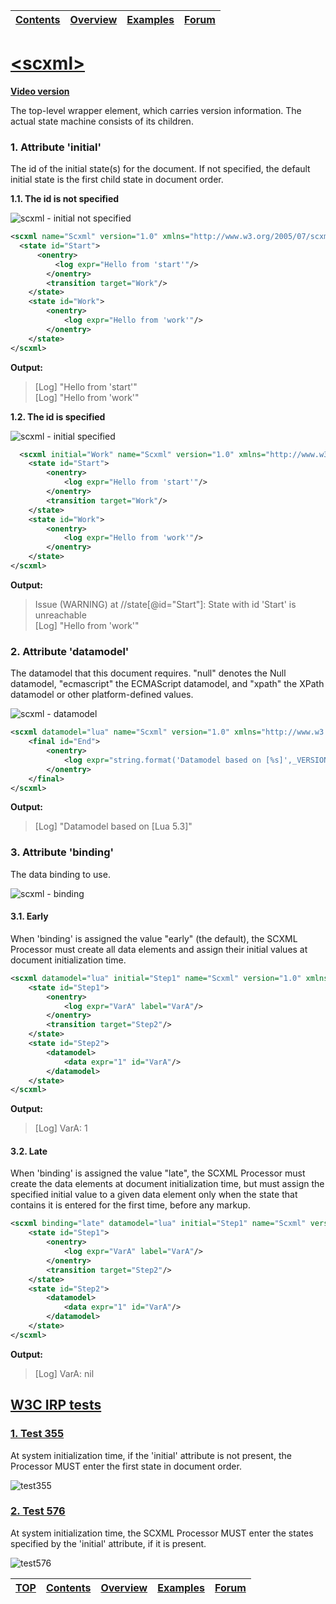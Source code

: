 <a name="top-anchor"/>

| [Contents](../README.md#table-of-contents) | [Overview](../README.md#scxml-overview) | [Examples](../Examples/README.md) | [Forum](https://github.com/alexzhornyak/SCXML-tutorial/discussions) |
|---|---|---|---|

# [\<scxml\>](https://www.w3.org/TR/scxml/#scxml)

**[Video version](https://youtu.be/0CYftU1-7Ns)**

The top-level wrapper element, which carries version information. The actual state machine consists of its children. 

### 1. Attribute 'initial'

The id of the initial state(s) for the document. If not specified, the default initial state is the first child state in document order.

  **1.1. The id is not specified**
  
  ![scxml - initial not specified](https://user-images.githubusercontent.com/18611095/28070804-da550da4-6656-11e7-82b7-4d50e7b05a20.png)
  ```xml
  <scxml name="Scxml" version="1.0" xmlns="http://www.w3.org/2005/07/scxml">
  	<state id="Start">
  		<onentry>
	  		<log expr="Hello from 'start'"/>
		  </onentry>
		  <transition target="Work"/>
	  </state>
	  <state id="Work">
		  <onentry>
			  <log expr="Hello from 'work'"/>
		  </onentry>
	  </state>
  </scxml>
  ```
  **Output:**
  > [Log] "Hello from 'start'"  
  [Log] "Hello from 'work'"
  
  **1.2. The id is specified**
  
  ![scxml - initial specified](https://user-images.githubusercontent.com/18611095/28071346-54b1c212-6658-11e7-9eb0-1ec5363a1f33.png)
```xml
  <scxml initial="Work" name="Scxml" version="1.0" xmlns="http://www.w3.org/2005/07/scxml">
	<state id="Start">
		<onentry>
			<log expr="Hello from 'start'"/>
		</onentry>
		<transition target="Work"/>
	</state>
	<state id="Work">
		<onentry>
			<log expr="Hello from 'work'"/>
		</onentry>
	</state>
</scxml>
```
**Output:**
  > Issue (WARNING) at //state[@id="Start"]: State with id 'Start' is unreachable  
  >  [Log] "Hello from 'work'"

### 2. Attribute 'datamodel'
The datamodel that this document requires. "null" denotes the Null datamodel, "ecmascript" the ECMAScript datamodel, and "xpath" the XPath datamodel or other platform-defined values.

![scxml - datamodel](https://user-images.githubusercontent.com/18611095/28104254-cf2e29e2-66e2-11e7-84ff-669b4fde192d.png)
```xml
<scxml datamodel="lua" name="Scxml" version="1.0" xmlns="http://www.w3.org/2005/07/scxml">
	<final id="End">
		<onentry>
			<log expr="string.format('Datamodel based on [%s]',_VERSION)"/>
		</onentry>
	</final>
</scxml>
```
**Output:**
> [Log] "Datamodel based on [Lua 5.3]"

### 3. Attribute 'binding'
The data binding to use.

![scxml - binding](https://user-images.githubusercontent.com/18611095/28104477-e64e97f0-66e3-11e7-922b-93164f933ce3.png)

#### 3.1. Early
When 'binding' is assigned the value "early" (the default), the SCXML Processor must create all data elements and assign their initial values at document initialization time.
```xml
<scxml datamodel="lua" initial="Step1" name="Scxml" version="1.0" xmlns="http://www.w3.org/2005/07/scxml">
	<state id="Step1">
		<onentry>
			<log expr="VarA" label="VarA"/>
		</onentry>
		<transition target="Step2"/>
	</state>
	<state id="Step2">
		<datamodel>
			<data expr="1" id="VarA"/>
		</datamodel>
	</state>
</scxml>
```

**Output:**
> [Log] VarA: 1

#### 3.2. Late
When 'binding' is assigned the value "late", the SCXML Processor must create the data elements at document initialization time, but must assign the specified initial value to a given data element only when the state that contains it is entered for the first time, before any <onentry> markup.
```xml
<scxml binding="late" datamodel="lua" initial="Step1" name="Scxml" version="1.0" xmlns="http://www.w3.org/2005/07/scxml">
	<state id="Step1">
		<onentry>
			<log expr="VarA" label="VarA"/>
		</onentry>
		<transition target="Step2"/>
	</state>
	<state id="Step2">
		<datamodel>
			<data expr="1" id="VarA"/>
		</datamodel>
	</state>
</scxml>
```

**Output:**
> [Log] VarA: nil

## [W3C IRP tests](https://www.w3.org/Voice/2013/scxml-irp)

### [1. Test 355](https://www.w3.org/Voice/2013/scxml-irp/355/test355.txml)
At system initialization time, if the 'initial' attribute is not present, the Processor MUST enter the first state in document order.

![test355](https://user-images.githubusercontent.com/18611095/28626528-e61ed548-7227-11e7-929f-403a5d55b41b.png)

### [2. Test 576](https://www.w3.org/Voice/2013/scxml-irp/576/test576.txml)
At system initialization time, the SCXML Processor MUST enter the states specified by the 'initial' attribute, if it is present.

![test576](https://user-images.githubusercontent.com/18611095/28627166-b208e760-7229-11e7-9810-7dbb56b9a34d.png)

| [TOP](#top-anchor) | [Contents](../README.md#table-of-contents) | [Overview](../README.md#scxml-overview) | [Examples](../Examples/README.md) | [Forum](https://github.com/alexzhornyak/SCXML-tutorial/discussions) | 
|---|---|---|---|---|
